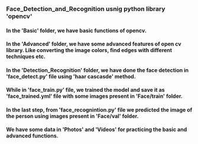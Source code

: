 ### Face_Detection_and_Recognition usnig python library 'opencv'
#### In the 'Basic' folder, we have basic functions of opencv.
#### In the 'Advanced' folder, we have some advanced features of open cv library. Like converting the image colors, find edges with different techniques etc.
#### In the 'Detection_Recognition' folder, we have done the face detection in 'face_detect.py' file using 'haar cascasde' method.
#### While in 'face_train.py' file, we trained the model and save it as 'face_trained.yml' file with some images present in 'Face/train' folder.
#### In the last step, from 'face_recognintion.py' file we predicted the image of the person using images present in 'Face/val' folder.
#### We have some data in 'Photos' and 'Videos' for practicing the basic and advanced functions.
